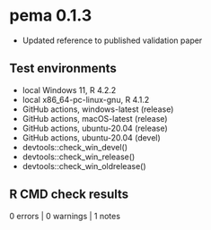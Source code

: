 # pema 0.1.3

* Updated reference to published validation paper

## Test environments
* local Windows 11, R 4.2.2
* local x86_64-pc-linux-gnu, R 4.1.2
* GitHub actions, windows-latest (release)
* GitHub actions, macOS-latest (release)
* GitHub actions, ubuntu-20.04 (release)
* GitHub actions, ubuntu-20.04 (devel)
* devtools::check_win_devel()
* devtools::check_win_release()
* devtools::check_win_oldrelease()

## R CMD check results

0 errors | 0 warnings | 1 notes
